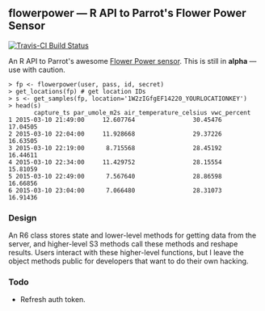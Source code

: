 ## flowerpower — R API to Parrot's Flower Power Sensor

[![Travis-CI Build Status](https://travis-ci.org/vsbuffalo/flowerpower.png?branch=master)](https://travis-ci.org/vsbuffalo/flowerpower)

An R API to Parrot's awesome
[Flower Power sensor](http://www.parrot.com/usa/products/flower-power/). This is
still in **alpha** — use with caution.

    > fp <- flowerpower(user, pass, id, secret)
    > get_locations(fp) # get location IDs
    > s <- get_samples(fp, location='1W2zIGfgEF14220_YOURLOCATIONKEY')
	> head(s)
           capture_ts par_umole_m2s air_temperature_celsius vwc_percent
    1 2015-03-10 21:49:00     12.607764                30.45476    17.04505
    2 2015-03-10 22:04:00     11.928668                29.37226    16.63505
    3 2015-03-10 22:19:00      8.715568                28.45192    16.44611
    4 2015-03-10 22:34:00     11.429752                28.15554    15.81059
    5 2015-03-10 22:49:00      7.567640                28.86598    16.66856
    6 2015-03-10 23:04:00      7.066480                28.31073    16.91436


### Design

An R6 class stores state and lower-level methods for getting data from the
server, and higher-level S3 methods call these methods and reshape
results. Users interact with these higher-level functions, but I leave the
object methods public for developers that want to do their own hacking.

### Todo

- Refresh auth token.





